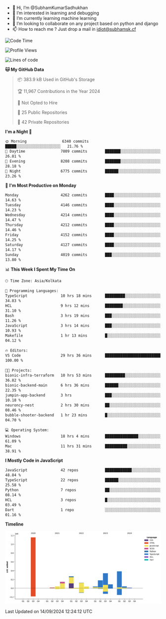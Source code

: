 - 👋 Hi, I’m @SubhamKumarSadhukhan
- 👀 I’m interested in learning and debugging
- 🌱 I’m currently learning machine learning
- 💞️ I’m looking to collaborate on any project based on python and django
- 📫 How to reach me ?
      Just drop a mail in idiot@subhamsk.cf

<!---
SubhamKumarSadhukhan/SubhamKumarSadhukhan is a ✨ special ✨ repository because its `README.md` (this file) appears on your GitHub profile.
You can click the Preview link to take a look at your changes.
--->


<!--START_SECTION:waka-->
![Code Time](http://img.shields.io/badge/Code%20Time-2%2C504%20hrs%2036%20mins-blue)

![Profile Views](http://img.shields.io/badge/Profile%20Views-6-blue)

![Lines of code](https://img.shields.io/badge/From%20Hello%20World%20I%27ve%20Written-2.9%20million%20lines%20of%20code-blue)

**🐱 My GitHub Data** 

> 📦 383.9 kB Used in GitHub's Storage 
 > 
> 🏆 11,967 Contributions in the Year 2024
 > 
> 🚫 Not Opted to Hire
 > 
> 📜 25 Public Repositories 
 > 
> 🔑 42 Private Repositories 
 > 
**I'm a Night 🦉** 

```text
🌞 Morning                6340 commits        █████░░░░░░░░░░░░░░░░░░░░   21.76 % 
🌆 Daytime                7809 commits        ███████░░░░░░░░░░░░░░░░░░   26.81 % 
🌃 Evening                8208 commits        ███████░░░░░░░░░░░░░░░░░░   28.18 % 
🌙 Night                  6775 commits        ██████░░░░░░░░░░░░░░░░░░░   23.26 % 
```
📅 **I'm Most Productive on Monday** 

```text
Monday                   4262 commits        ████░░░░░░░░░░░░░░░░░░░░░   14.63 % 
Tuesday                  4146 commits        ████░░░░░░░░░░░░░░░░░░░░░   14.23 % 
Wednesday                4214 commits        ████░░░░░░░░░░░░░░░░░░░░░   14.47 % 
Thursday                 4212 commits        ████░░░░░░░░░░░░░░░░░░░░░   14.46 % 
Friday                   4152 commits        ████░░░░░░░░░░░░░░░░░░░░░   14.25 % 
Saturday                 4127 commits        ████░░░░░░░░░░░░░░░░░░░░░   14.17 % 
Sunday                   4019 commits        ███░░░░░░░░░░░░░░░░░░░░░░   13.80 % 
```


📊 **This Week I Spent My Time On** 

```text
🕑︎ Time Zone: Asia/Kolkata

💬 Programming Languages: 
TypeScript               10 hrs 18 mins      █████████░░░░░░░░░░░░░░░░   34.83 % 
HCL                      9 hrs 12 mins       ████████░░░░░░░░░░░░░░░░░   31.10 % 
Bash                     3 hrs 19 mins       ███░░░░░░░░░░░░░░░░░░░░░░   11.26 % 
JavaScript               3 hrs 14 mins       ███░░░░░░░░░░░░░░░░░░░░░░   10.93 % 
Makefile                 1 hr 13 mins        █░░░░░░░░░░░░░░░░░░░░░░░░   04.12 % 

🔥 Editors: 
VS Code                  29 hrs 36 mins      █████████████████████████   100.00 % 

🐱‍💻 Projects: 
bionic-infra-terraform   10 hrs 53 mins      █████████░░░░░░░░░░░░░░░░   36.82 % 
bionic-backend-main      6 hrs 36 mins       ██████░░░░░░░░░░░░░░░░░░░   22.35 % 
jumpin-app-backend       3 hrs               ███░░░░░░░░░░░░░░░░░░░░░░   10.18 % 
neuroncy-nest            2 hrs 30 mins       ██░░░░░░░░░░░░░░░░░░░░░░░   08.46 % 
bubble-shooter-backend   1 hr 23 mins        █░░░░░░░░░░░░░░░░░░░░░░░░   04.70 % 

💻 Operating System: 
Windows                  18 hrs 4 mins       ███████████████░░░░░░░░░░   61.09 % 
Mac                      11 hrs 31 mins      ██████████░░░░░░░░░░░░░░░   38.91 % 
```

**I Mostly Code in JavaScript** 

```text
JavaScript               42 repos            ████████████░░░░░░░░░░░░░   48.84 % 
TypeScript               22 repos            ██████░░░░░░░░░░░░░░░░░░░   25.58 % 
Python                   7 repos             ██░░░░░░░░░░░░░░░░░░░░░░░   08.14 % 
HCL                      3 repos             █░░░░░░░░░░░░░░░░░░░░░░░░   03.49 % 
Dart                     1 repo              ░░░░░░░░░░░░░░░░░░░░░░░░░   01.16 % 
```



**Timeline**

![Lines of Code chart](https://raw.githubusercontent.com/SubhamKumarSadhukhan/SubhamKumarSadhukhan/main/assets/bar_graph.png)


 Last Updated on 14/09/2024 12:24:12 UTC
<!--END_SECTION:waka-->
